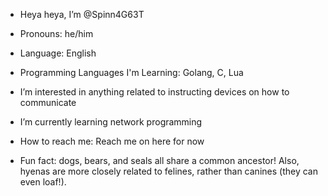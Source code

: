 - Heya heya, I’m @Spinn4G63T
- Pronouns: he/him
- Language: English
- Programming Languages I'm Learning: Golang, C, Lua

- I’m interested in anything related to instructing devices on how to communicate
- I’m currently learning network programming
- How to reach me: Reach me on here for now

- Fun fact: dogs, bears, and seals all share a common ancestor! Also, hyenas are more closely related to felines, rather than canines (they can even loaf!).

<!---
Spinn4G63T/Spinn4G63T is a ✨ special ✨ repository because its `README.md` (this file) appears on your GitHub profile.
You can click the Preview link to take a look at your changes.
--->
